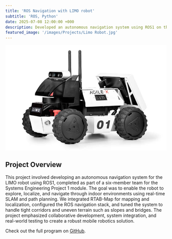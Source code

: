 ```yaml
---
title: 'ROS Navigation with LIMO robot'
subtitle: 'ROS, Python'
date: 2025-07-08 12:00:00 +000
description: Developed an autonomous navigation system using ROS1 on the LIMO robot as part of a university group project. Integrated RTAB-Map for SLAM, configured the navigation stack, and enabled reliable indoor path planning in dynamic environments.
featured_image: '/images/Projects/Limo Robot.jpg'
---
```


![](/images/Projects/Limo%20Robot.jpg)

## Project Overview

This project involved developing an autonomous navigation system for the LIMO robot using ROS1, completed as part of a six-member team for the Systems Engineering Project 1 module. The goal was to enable the robot to explore, localize, and navigate through indoor environments using real-time SLAM and path planning. We integrated RTAB-Map for mapping and localization, configured the ROS navigation stack, and tuned the system to handle tight corridors and uneven terrain such as slopes and bridges. The project emphasized collaborative development, system integration, and real-world testing to create a robust mobile robotics solution.

Check out the full program on [GitHub](https://github.com/YongJiee/Systems-Engineering-Project-1-Group-6.git).
